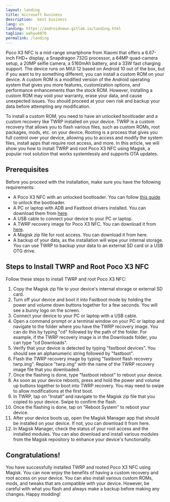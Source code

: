 ```yaml
---
layout: landing
title: microsoft business
description:  best business
lang: en
landing: https://androidnews.gitlab.io/landing.html
tagline: wahyu6070
permalink: /landing
---
```



Poco X3 NFC is a mid-range smartphone from Xiaomi that offers a 6.67-inch FHD+ display, a Snapdragon 732G processor, a 64MP quad-camera setup, a 20MP selfie camera, a 5160mAh battery, and a 33W fast charging support. The device runs on MIUI 12 based on Android 10 out of the box, but if you want to try something different, you can install a custom ROM on your device. A custom ROM is a modified version of the Android operating system that gives you more features, customization options, and performance enhancements than the stock ROM. However, installing a custom ROM may void your warranty, erase your data, and cause unexpected issues. You should proceed at your own risk and backup your data before attempting any modification.

To install a custom ROM, you need to have an unlocked bootloader and a custom recovery like TWRP installed on your device. TWRP is a custom recovery that allows you to flash various files, such as custom ROMs, root packages, mods, etc. on your device. Rooting is a process that gives you full control over your device, allowing you to access and modify the system files, install apps that require root access, and more. In this article, we will show you how to install TWRP and root Poco X3 NFC using Magisk, a popular root solution that works systemlessly and supports OTA updates.

## Prerequisites

Before you proceed with the installation, make sure you have the following requirements:

- A Poco X3 NFC with an unlocked bootloader. You can follow [this guide](https://www.gusjigang.net/cara-pasang-twrp-dan-root-poco-x3-nfc-100-sukses/) to unlock the bootloader.
- A PC or laptop with ADB and Fastboot drivers installed. You can download them from [here](https://en.gizchina.it/2020/10/little-x3-nfc-unlock-bootloader-twrp-root-permissions-magisk-guide/).
- A USB cable to connect your device to your PC or laptop.
- A TWRP recovery image for Poco X3 NFC. You can download it from [here](https://unofficialtwrp.com/twrp-3-7-0-for-poco-x3-nfc-a12-1/).
- A Magisk zip file for root access. You can download it from here.
- A backup of your data, as the installation will wipe your internal storage. You can use TWRP to backup your data to an external SD card or a USB OTG drive.

## Steps to Install TWRP and Root Poco X3 NFC

Follow these steps to install TWRP and root Poco X3 NFC:

1. Copy the Magisk zip file to your device's internal storage or external SD card.
2. Turn off your device and boot it into Fastboot mode by holding the power and volume down buttons together for a few seconds. You will see a bunny logo on the screen.
3. Connect your device to your PC or laptop with a USB cable.
4. Open a command prompt or a terminal window on your PC or laptop and navigate to the folder where you have the TWRP recovery image. You can do this by typing "cd" followed by the path of the folder. For example, if the TWRP recovery image is in the Downloads folder, you can type "cd Downloads".
5. Verify that your device is detected by typing "fastboot devices". You should see an alphanumeric string followed by "fastboot".
6. Flash the TWRP recovery image by typing "fastboot flash recovery twrp.img". Replace "twrp.img" with the name of the TWRP recovery image file that you downloaded.
7. Once the flashing is done, type "fastboot reboot" to reboot your device.
8. As soon as your device reboots, press and hold the power and volume up buttons together to boot into TWRP recovery. You may need to swipe to allow modifications at the first boot.
9. In TWRP, tap on "Install" and navigate to the Magisk zip file that you copied to your device. Swipe to confirm the flash.
10. Once the flashing is done, tap on "Reboot System" to reboot your device.
11. After your device boots up, open the Magisk Manager app that should be installed on your device. If not, you can download it from here.
12. In Magisk Manager, check the status of your root access and the installed modules. You can also download and install various modules from the Magisk repository to enhance your device's functionality.

## Congratulations!

You have successfully installed TWRP and rooted Poco X3 NFC using Magisk. You can now enjoy the benefits of having a custom recovery and root access on your device. You can also install various custom ROMs, mods, and tweaks that are compatible with your device. However, be careful with what you flash and always make a backup before making any changes. Happy modding!

	
